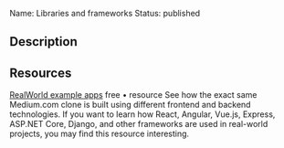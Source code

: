 Name: Libraries and frameworks
Status: published

## Description

## Resources

[RealWorld example apps](https://github.com/gothinkster/realworld)
free • resource
See how the exact same Medium.com clone is built using different frontend and backend technologies. If you want to learn how React, Angular, Vue.js, Express, ASP.NET Core, Django, and other frameworks are used in real-world projects, you may find this resource interesting.

